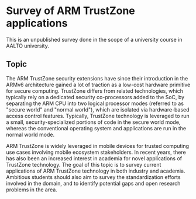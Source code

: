 # Survey of ARM TrustZone applications

This is an unpublished survey done in the scope of a university course in AALTO university.

## Topic

The ARM TrustZone security extensions have since their introduction in
the ARMv6 architecture gained a lot of traction as a low-cost hardware
primitive for secure computing. TrustZone differs from related
technologies, which typically rely on a dedicated security co-processors
added to the SoC, by separating the ARM CPU into two logical processor
modes (referred to as "secure world" and "normal world"), which are
isolated via hardware-based access control features. Typically,
TrustZone technology is leveraged to run a small, security-specialized
portions of code in the secure world mode, whereas the conventional
operating system and applications are run in the normal world mode.

ARM TrustZone is widely leveraged in mobile devices for trusted
computing use cases involving mobile ecosystem stakeholders. In recent
years, there has also been an increased interest in academia for novel
applications of TrustZone technology. The goal of this topic is to
survey current applications of ARM TrustZone technology in both industry
and academia. Ambitious students should also aim to survey the
standardization efforts involved in the domain, and to identify
potential gaps and open research problems in the area.

